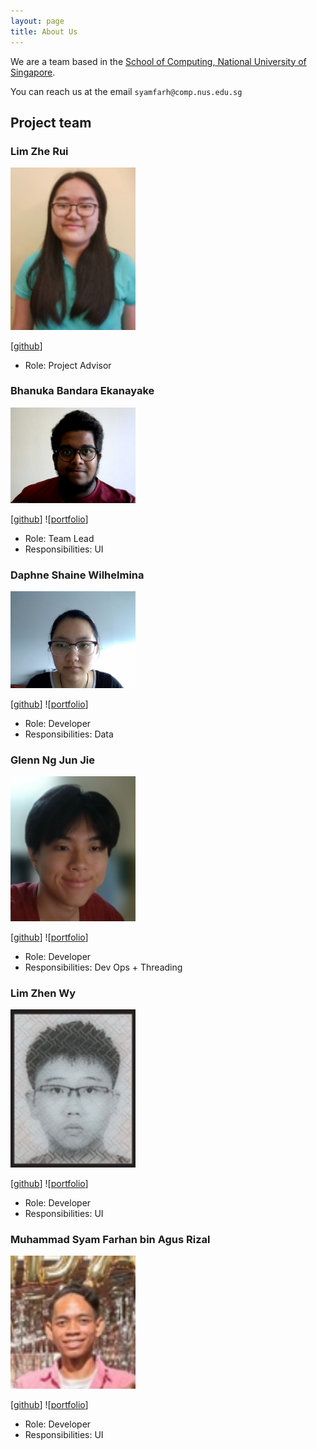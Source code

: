 ```yaml
---
layout: page
title: About Us
---
```


We are a team based in the [School of Computing, National University of Singapore](http://www.comp.nus.edu.sg).

You can reach us at the email `syamfarh@comp.nus.edu.sg`

## Project team

### Lim Zhe Rui

<img src="images/zherui.png" width="200px">

[[github](https://github.com/johndoe)]

* Role: Project Advisor

### Bhanuka Bandara Ekanayake

<img src="images/bhnuka.png" width="200px">

[[github](http://github.com/bhnuka)]
![[portfolio](team/bhnuka.md)]

* Role: Team Lead
* Responsibilities: UI

### Daphne Shaine Wilhelmina

<img src="images/daphne789.png" width="200px">

[[github](http://github.com/Daphne789)]
![[portfolio](team/daphne789.md)]

* Role: Developer
* Responsibilities: Data

### Glenn Ng Jun Jie

<img src="images/glenngnng.png" width="200px">

[[github](http://github.com/glenngnng)]
![[portfolio](team/glenngnng.md)]

* Role: Developer
* Responsibilities: Dev Ops + Threading

### Lim Zhen Wy

<img src="images/limzhenwy.png" width="200px">

[[github](http://github.com/limzhenwy)]
![[portfolio](team/limzhenwy.md)]

* Role: Developer
* Responsibilities: UI

### Muhammad Syam Farhan bin Agus Rizal

<img src="images/syamfarh.png" width="200px">

[[github](http://github.com/syamfarh)]
![[portfolio](team/syamfarh.md)]

* Role: Developer
* Responsibilities: UI
